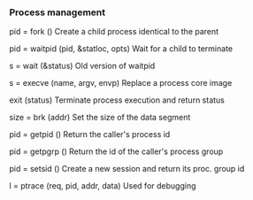 ### Process management

pid = fork ()
Create a child process identical to the parent

pid = waitpid (pid, &statloc, opts)
Wait for a child to terminate

s = wait (&status)
Old version of waitpid

s = execve (name, argv, envp)
Replace a process core image

exit (status)
Terminate process execution and return status

size = brk (addr)
Set the size of the data segment

pid = getpid ()
Return the caller's process id

pid = getpgrp ()
Return the id of the caller's process group

pid = setsid ()
Create a new session and return its proc. group id

l = ptrace (req, pid, addr, data)
Used for debugging
